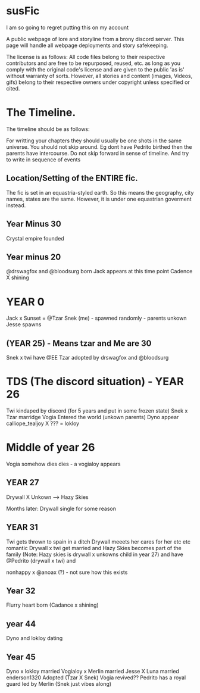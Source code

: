 # susFic
I am so going to regret putting this on my account

A public webpage of lore and storyline from a brony discord server. 
This page will handle all webpage deployments and story safekeeping. 

The license is as follows: All code files belong to their respective contributors and are free to be repurposed, reused, etc. as long as you comply with the original code's license and are given to the public 'as is' without warranty of sorts. However, all stories and content (images, Videos, gifs) belong to their respective owners under copyright unless specified or cited.  


# The Timeline.
The timeline should be as follows:

For writting your chapters they should usually be one shots in the same universe. You should not skip around. Eg dont have Pedrito birthed then the parents have intercourse. Do not skip forward in sense of timeline. And try to write in sequence of events


## Location/Setting of the ENTIRE fic.
The fic is set in an equastria-styled earth. So this means the geography, city names, states are the same. However, it is under one equastrian goverment instead. 


## Year Minus 30
Crystal empire founded

## Year minus 20
@drswagfox  and @bloodsurg  born
Jack appears at this time point
Cadence X shining




# YEAR 0
Jack x Sunset  = @Tzar 
Snek (me) - spawned randomly - parents unkown
Jesse spawns




## (YEAR 25) - Means tzar and Me are 30
Snek x twi have @EE 
Tzar adopted by drswagfox  and @bloodsurg 


# TDS (The discord situation) - YEAR 26
Twi kindaped by discord (for 5 years and put in some frozen state)
Snek x Tzar marridge
Vogia Entered the world (unkown parents)
Dyno appear
calliope_tealjoy X ??? = lokloy

# Middle of year 26 
Vogia somehow dies dies - a vogialoy appears 

## YEAR 27
Drywall X Unkown --> Hazy Skies


Months later:
Drywall single for some reason

## YEAR 31
Twi gets thrown to spain in a ditch
Drywall meeets her cares for her etc etc romantic 
Drywall x twi get married and Hazy Skies becomes part of the family (Note: Hazy skies is drywall x unkowns child in year 27)
and have @Pedrito (drywall x twi) and

nonhappy x @anoax (?) - not sure how this exists

## Year 32
Flurry heart born (Cadance x shining)
 
## year 44 
Dyno and lokloy dating
## Year 45
Dyno x lokloy married
Vogialoy x Merlin married
Jesse X Luna married
enderson1320 Adopted (Tzar X Snek)
Vogia revived??
Pedrito has a royal guard led by Merlin (Snek just vibes along)